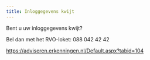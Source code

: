 ```yaml
---
title: Inloggegevens kwijt
---
```


Bent u uw inloggegevens kwijt?

Bel dan met het RVO-loket: 088 042 42 42

<redirect>https://adviseren.erkenningen.nl/Default.aspx?tabid=104</redirect>
